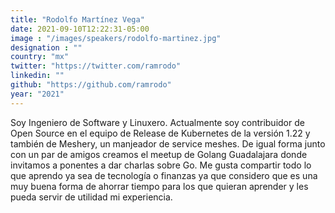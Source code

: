 ```yaml
---
title: "Rodolfo Martínez Vega"
date: 2021-09-10T12:22:31-05:00
image : "/images/speakers/rodolfo-martinez.jpg"
designation : ""
country: "mx"
twitter: "https://twitter.com/ramrodo"
linkedin: ""
github: "https://github.com/ramrodo"
year: "2021"
---
```


Soy Ingeniero de Software y Linuxero. Actualmente soy contribuidor de Open Source en el equipo de Release de Kubernetes de la versión 1.22 y también de Meshery, un manjeador de service meshes. De igual forma junto con un par de amigos creamos el meetup de Golang Guadalajara donde invitamos a ponentes a dar charlas sobre Go. Me gusta compartir todo lo que aprendo ya sea de tecnología o finanzas ya que considero que es una muy buena forma de ahorrar tiempo para los que quieran aprender y les pueda servir de utilidad mi experiencia.
